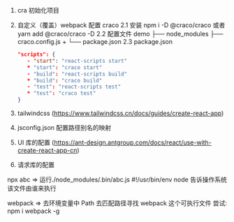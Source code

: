 1. cra 初始化项目
2. 自定义（覆盖）webpack 配置 craco
   2.1 安装
   npm i -D @craco/craco 或者 yarn add @craco/craco -D
   2.2 配置文件
   demo
   ├── node_modules
   ├── craco.config.js +
   └── package.json
   2.3 package.json

   ```json
   "scripts": {
      - "start": "react-scripts start"
      * "start": "craco start"
      - "build": "react-scripts build"
      * "build": "craco build"
      - "test": "react-scripts test"
      * "test": "craco test"
   }
   ```

3. tailwindcss (https://www.tailwindcss.cn/docs/guides/create-react-app)
4. jsconfig.json 配置路径别名的映射
5. UI 库的配置 (https://ant-design.antgroup.com/docs/react/use-with-create-react-app-cn)
6. 请求库的配置

npx abc => 运行./node_modules/.bin/abc.js
#!/usr/bin/env node 告诉操作系统 该文件由谁来执行

webpack => 去环境变量中 Path 去匹配路径寻找 webpack 这个可执行文件
尝试:
npm i webpack -g
